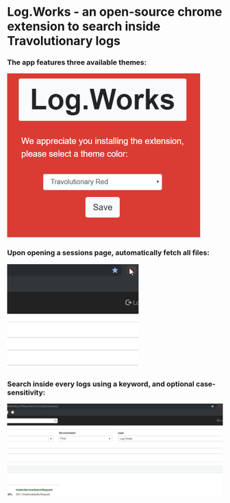 # Log.Works - an open-source chrome extension to search inside Travolutionary logs  

### The app features three available themes:  
[themes]: https://github.com/vaknin/Log.Works/blob/master/showcase/Themes.gif?raw=true "Theme Selection"
![Theme Selection][themes]

### Upon opening a sessions page, automatically fetch all files:  
[loading]: https://github.com/vaknin/Log.Works/blob/master/showcase/Loading.gif?raw=true "Loading"
![Loading][loading]

### Search inside every logs using a keyword, and optional case-sensitivity:  
[demo]: https://github.com/vaknin/Log.Works/blob/master/showcase/Demo.gif?raw=true "Demo"
![Demo][demo]